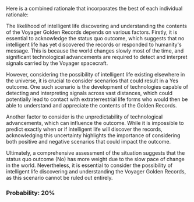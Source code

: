Here is a combined rationale that incorporates the best of each individual rationale:

The likelihood of intelligent life discovering and understanding the contents of the Voyager Golden Records depends on various factors. Firstly, it is essential to acknowledge the status quo outcome, which suggests that no intelligent life has yet discovered the records or responded to humanity's message. This is because the world changes slowly most of the time, and significant technological advancements are required to detect and interpret signals carried by the Voyager spacecraft.

However, considering the possibility of intelligent life existing elsewhere in the universe, it is crucial to consider scenarios that could result in a Yes outcome. One such scenario is the development of technologies capable of detecting and interpreting signals across vast distances, which could potentially lead to contact with extraterrestrial life forms who would then be able to understand and appreciate the contents of the Golden Records.

Another factor to consider is the unpredictability of technological advancements, which can influence the outcome. While it is impossible to predict exactly when or if intelligent life will discover the records, acknowledging this uncertainty highlights the importance of considering both positive and negative scenarios that could impact the outcome.

Ultimately, a comprehensive assessment of the situation suggests that the status quo outcome (No) has more weight due to the slow pace of change in the world. Nevertheless, it is essential to consider the possibility of intelligent life discovering and understanding the Voyager Golden Records, as this scenario cannot be ruled out entirely.

### Probability: 20%
